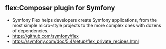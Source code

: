 ## flex:Composer plugin for Symfony
- Symfony Flex helps developers create Symfony applications, from the most simple micro-style projects to the more complex ones with dozens of dependencies.  
- https://github.com/symfony/flex
- https://symfony.com/doc/5.4/setup/flex_private_recipes.html